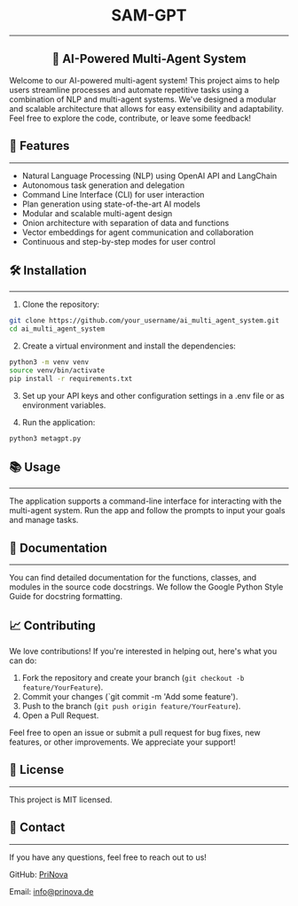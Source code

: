 # <h1 align="center">SAM-GPT</h1>
<hr></hr>

<h2 align="center">🤖 AI-Powered Multi-Agent System</h2>
<p></p>
Welcome to our AI-powered multi-agent system! This project aims to help users streamline processes and automate repetitive tasks using a combination of NLP and multi-agent systems. We've designed a modular and scalable architecture that allows for easy extensibility and adaptability. Feel free to explore the code, contribute, or leave some feedback!

<p></p>
<p></p>

## 🌟 Features
---
* Natural Language Processing (NLP) using OpenAI API and LangChain
* Autonomous task generation and delegation
* Command Line Interface (CLI) for user interaction
* Plan generation using state-of-the-art AI models
* Modular and scalable multi-agent design
* Onion architecture with separation of data and functions
* Vector embeddings for agent communication and collaboration
* Continuous and step-by-step modes for user control

## 🛠 Installation
---
1. Clone the repository:

```bash
git clone https://github.com/your_username/ai_multi_agent_system.git
cd ai_multi_agent_system
```	
2. Create a virtual environment and install the dependencies:

```bash
python3 -m venv venv
source venv/bin/activate
pip install -r requirements.txt
```
3. Set up your API keys and other configuration settings in a .env file or as environment variables.

4. Run the application:

```bash
python3 metagpt.py
```

## 📚 Usage
---
The application supports a command-line interface for interacting with the multi-agent system. Run the app and follow the prompts to input your goals and manage tasks.

## 📖 Documentation
---
You can find detailed documentation for the functions, classes, and modules in the source code docstrings. We follow the Google Python Style Guide for docstring formatting.

📈 Contributing
---
We love contributions! If you're interested in helping out, here's what you can do:

1. Fork the repository and create your branch (`git checkout -b feature/YourFeature`).
2. Commit your changes (`git commit -m 'Add some feature').
3. Push to the branch (`git push origin feature/YourFeature`).
4. Open a Pull Request.

Feel free to open an issue or submit a pull request for bug fixes, new features, or other improvements. We appreciate your support!

## 📜 License
---
This project is MIT licensed.

## 🤝 Contact
---
If you have any questions, feel free to reach out to us!

GitHub: [PriNova](https://github.com/PriNova)

Email: [info@prinova.de](mailto:info@prinova.de)
